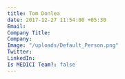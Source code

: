 ```yaml
---
title: Tom Donlea
date: 2017-12-27 11:54:00 +05:30
Email: 
Company Title: 
Company: 
Image: "/uploads/Default_Person.png"
Twitter: 
LinkedIn: 
Is MEDICI Team?: false
---
```


